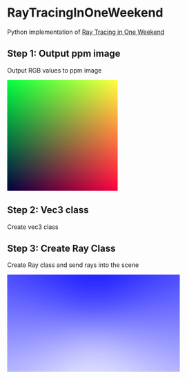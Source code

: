 # RayTracingInOneWeekend

Python implementation of [Ray Tracing in One Weekend](https://raytracing.github.io/books/RayTracingInOneWeekend.html)

## Step 1: Output ppm image

Output RGB values to ppm image

![step1](images/png/step1.png)

## Step 2: Vec3 class 

Create vec3 class 

## Step 3: Create Ray Class 

Create Ray class and send rays into the scene 

![step3](images/png/step3.png)

